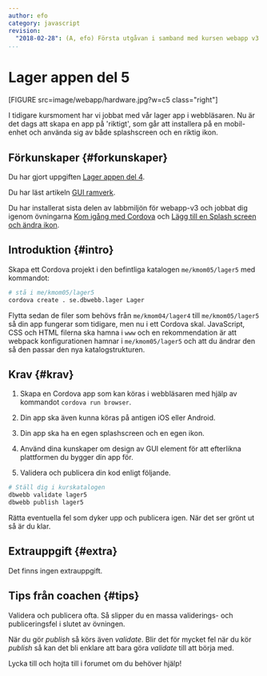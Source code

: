 ```yaml
---
author: efo
category: javascript
revision:
  "2018-02-28": (A, efo) Första utgåvan i samband med kursen webapp v3.
...
```

Lager appen del 5
==================================
[FIGURE src=image/webapp/hardware.jpg?w=c5 class="right"]

I tidigare kursmoment har vi jobbat med vår lager app i webbläsaren. Nu är det dags att skapa en app på 'riktigt', som går att installera på en mobil-enhet och använda sig av både splashscreen och en riktig ikon.



<!--more-->



Förkunskaper {#forkunskaper}
-----------------------
Du har gjort uppgiften [Lager appen del 4](uppgift/lager-appen-del-4).

Du har läst artikeln [GUI ramverk](kunskap/gui-ramverk).

Du har installerat sista delen av labbmiljön för webapp-v3 och jobbat dig igenom övningarna [Kom igång med Cordova](kunskap/kom-igang-med-cordova) och [Lägg till en Splash screen och ändra ikon](kunskap/splash-screen-och-ikon).


Introduktion {#intro}
-----------------------
Skapa ett Cordova projekt i den befintliga katalogen `me/kmom05/lager5` med kommandot:

```bash
# stå i me/kmom05/lager5
cordova create . se.dbwebb.lager Lager
```

Flytta sedan de filer som behövs från `me/kmom04/lager4` till `me/kmom05/lager5` så din app fungerar som tidigare, men nu i ett Cordova skal. JavaScript, CSS och HTML filerna ska hamna i `www` och en rekommendation är att webpack konfigurationen hamnar i `me/kmom05/lager5` och att du ändrar den så den passar den nya katalogstrukturen.



Krav {#krav}
-----------------------
1. Skapa en Cordova app som kan köras i webbläsaren med hjälp av kommandot `cordova run browser`.

1. Din app ska även kunna köras på antigen iOS eller Android.

1. Din app ska ha en egen splashscreen och en egen ikon.

1. Använd dina kunskaper om design av GUI element för att efterlikna plattformen du bygger din app för.

1. Validera och publicera din kod enligt följande.

```bash
# Ställ dig i kurskatalogen
dbwebb validate lager5
dbwebb publish lager5
```

Rätta eventuella fel som dyker upp och publicera igen. När det ser grönt ut så är du klar.



Extrauppgift {#extra}
-----------------------

Det finns ingen extrauppgift.



Tips från coachen {#tips}
-----------------------

Validera och publicera ofta. Så slipper du en massa validerings- och publiceringsfel i slutet av övningen.

När du gör *publish* så körs även *validate*. Blir det för mycket fel när du kör *publish* så kan det bli enklare att bara göra *validate* till att börja med.

Lycka till och hojta till i forumet om du behöver hjälp!
